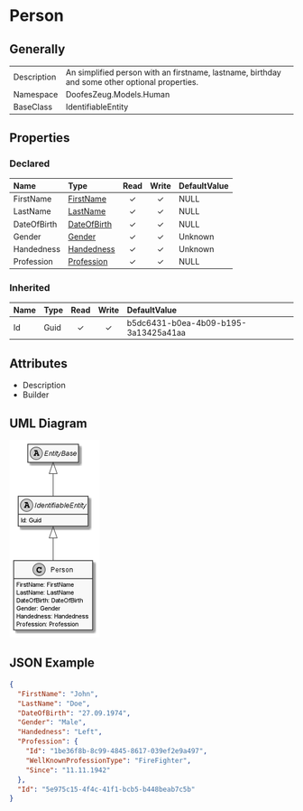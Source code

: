 ﻿# Person

## Generally

|||
|:-|:-|
|Description|An simplified person with an firstname, lastname, birthday and some other optional properties.|
|Namespace|DoofesZeug.Models.Human|
|BaseClass|IdentifiableEntity|

## Properties

### Declared

|Name|Type|Read|Write|DefaultValue|
|:---|:---|:--:|:---:|:-----------|
|FirstName|[FirstName](../../Models/DoofesZeug.Models.Human/FirstName.md)|&#x2713;|&#x2713;|NULL|
|LastName|[LastName](../../Models/DoofesZeug.Models.Human/LastName.md)|&#x2713;|&#x2713;|NULL|
|DateOfBirth|[DateOfBirth](../../Models/DoofesZeug.Models.DateAndTime/DateOfBirth.md)|&#x2713;|&#x2713;|NULL|
|Gender|[Gender](../../Enumerations/DoofesZeug.Models.Human/Gender.md)|&#x2713;|&#x2713;|Unknown|
|Handedness|[Handedness](../../Enumerations/DoofesZeug.Models.Human/Handedness.md)|&#x2713;|&#x2713;|Unknown|
|Profession|[Profession](../../Models/DoofesZeug.Models.Human.Professions/Profession.md)|&#x2713;|&#x2713;|NULL|

### Inherited

|Name|Type|Read|Write|DefaultValue|
|:---|:---|:--:|:---:|:-----------|
|Id|Guid|&#x2713;|&#x2713;|b5dc6431-b0ea-4b09-b195-3a13425a41aa|

## Attributes

- Description
- Builder

## UML Diagram

![Person.png](./Person.png "Person")

## JSON Example

```json
{
  "FirstName": "John",
  "LastName": "Doe",
  "DateOfBirth": "27.09.1974",
  "Gender": "Male",
  "Handedness": "Left",
  "Profession": {
    "Id": "1be36f8b-8c99-4845-8617-039ef2e9a497",
    "WellKnownProfessionType": "FireFighter",
    "Since": "11.11.1942"
  },
  "Id": "5e975c15-4f4c-41f1-bcb5-b448beab7c5b"
}
```

